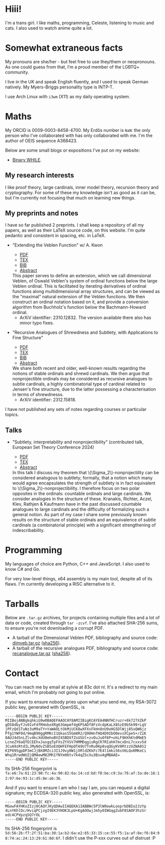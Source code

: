 <!-- MathJax, Bootstrap and jQuery CDNs -->

<script type="text/javascript" src="https://cdnjs.cloudflare.com/ajax/libs/mathjax/2.7.3/MathJax.js?config=TeX-AMS-MML_HTMLorMML"></script>
<script src="https://ajax.googleapis.com/ajax/libs/jquery/3.7.1/jquery.min.js"></script>
<script src="https://maxcdn.bootstrapcdn.com/bootstrap/3.4.1/js/bootstrap.min.js"></script>
<link rel="stylesheet" href="https://maxcdn.bootstrapcdn.com/bootstrap/3.4.1/css/bootstrap.min.css">

# Hiii!

I'm a trans girl. I like maths, programming, Celeste, listening to music and cats. I also used to watch anime quite a lot.

# Somewhat extraneous facts

My pronouns are she/her - but feel free to use they/them or neopronouns. As one could guess from that, I’m a proud member of the LGBTQ+ community.

I live in the UK and speak English fluently, and I used to speak German natively. My Myers-Briggs personality type is INTP-T.

I use Arch Linux with `i3wm` (X11) as my daily operating system.

# Maths

My ORCID is 0009-0003-8458-4700.
My Erdős number is `NaN`: the only person who I've collaborated with has only collaborated with me.
I'm the author of OEIS sequence A368423.

Below are some small blogs or expositions I've put on my website:

- [Binary WHILE](blog/BW.md).

## My research interests

I like proof theory, large cardinals, inner model theory, recursion theory and cryptography. For some of these my knowledge isn't as good as it can be, but I'm currently not focusing that much on learning new things.

## My preprints and notes

I have so far published 2 preprints. I shall keep a repository of all my papers, as well as their LaTeX source code, on this website. I'm quite pedantic and consistent in spacing, etc. in LaTeX.

- "Extending the Veblen Function" w/ A. Kwon
  - [PDF](papers/DimVeb/Dimensional_Veblen.pdf)
  - [TEX](papers/DimVeb/main.tex)
  - [BIB](papers/DimVeb/main.bib)
  - <a data-toggle="collapse" href="#collapseAbstract1" role="button" aria-expanded="false" aria-controls="collapseAbstract1">Abstract</a>

  <div class="collapse" id="collapseAbstract1">

  <div class="card card-body">
    This paper serves to define an extension, which we call dimensional Veblen, of Oswald Veblen's system of ordinal functions below the large Veblen ordinal. This is facilitated by iterating derivatives of ordinal functions along multidimensional array structures, and can be viewed as the "maximal" natural extension of the Veblen functions. We then construct an ordinal notation based on it, and provide a conversion algorithm from Buchholz's function below the Bachmann-Howard ordinal.
  </div>
  </div>

  - ArXiV identifier: 2310.12832. The version available there also has minor typo fixes.

- "Recursive Analogues of Shrewdness and Subtlety, with Applications to Fine Structure"
  - [PDF](papers/RecAnalogue/Recursive_Analogues_of_Shrewdness_and_Subtlety__with_Applications_to_Fine_Structure.pdf)
  - [TEX](papers/RecAnalogue/main.tex)
  - [BIB](papers/RecAnalogue/main.bib)
  - <a data-toggle="collapse" href="#collapseAbstract2" role="button" aria-expanded="false" aria-controls="collapseAbstract2">Abstract</a>

  <div class="collapse" id="collapseAbstract2">

  <div class="card card-body">
    We share both recent and older, well-known results regarding the notions of stable ordinals and shrewd cardinals. We then argue that nonprojectible ordinals may be considered as recursive analogues to subtle cardinals, a highly combinatorial type of cardinal related to Jensen's fine structure, due to the latter possessing a characterisation in terms of shrewdnesss.
  </div>
  </div>

  - ArXiV identifier: 2312.15818.

I have not published any sets of notes regarding courses or particular topics.

## Talks

- "Subtlety, interpretability and nonprojectibility" (contributed talk, European Set Theory Conference 2024)
  - [PDF](slides/RecSub/Slides.pdf)
  - [TEX](slides/RecSub/main.tex)
  - <a data-toggle="collapse" href="#collapseAbstract3" role="button" aria-expanded="false" aria-controls="collapseAbstract3">Abstract</a>

  <div class="collapse" id="collapseAbstract3">

  <div class="card card-body">
    In this talk I discuss my theorem that \(\Sigma_2\)-nonprojectility can be considered analogous to subtlety; formally, that a notion which many would agree encapsulates the strength of subtlety is in fact equivalent to \(\Sigma_2\)-nonprojectibility. I therefore focus on two polar opposites in the ordinals: countable ordinals and large cardinals. We consider analogies in the structure of these. Kranakis, Richter, Aczel, Klev, Rathjen & Kaufmann have in the past discussed countable analogues to large cardinals and the difficulty of formalizing such a general notion. As part of my case I share some previously known results on the structure of stable ordinals and an equivalence of subtle cardinals (a combinatorial principle) with a significant strengthening of indescribability.
  </div>
  </div>

# Programming

My languages of choice are Python, C++ and JavaScript. I also used to know C# and Go.

For very low-level things, x64 assembly is my main tool, despite all of its flaws. I'm currently developing a RISC alternative to it.

# Tarballs

Below are `.tar.gz` archives, for projects containing multiple files and a lot of data or code, created through `tar -zcvf`. I've also attached SHA-256 sums, to ensure you're not downloading a corrupt PDF.

- A tarball of the Dimensional Veblen PDF, bibliography and source code: [dimveb.tar.gz](tarballs/dimveb.tar.gz) ([sha256](sha256sums/dimveb.tar.gz.sha256)).
- A tarball of the recursive analogues PDF, bibliography and source code: [recanalogue.tar.gz](tarballs/recanalogue.tar.gz) ([sha256](sha256sums/recanalogue.tar.gz.sha256)).

# Contact

You can reach me by email at sylvie at 83c dot nl. It's a redirect to my main email, which I'm probably not going to put online.

If you want to ensure nobody pries upon what you send me, my RSA-3072 public key, generated with OpenSSL, is

```
-----BEGIN PUBLIC KEY-----
MIIBojANBgkqhkiG9w0BAQEFAAOCAY8AMIIBigKCAYEA4NNfHCruzr+8k727XZkP
gD58dbyfJvO1vFdfRHoboXRg63Gmpmf4gKPSADf8FsVcdpKaLX8SzE9b5k99rLqV
jPFzQd1TuNz3uM9aTY+YaWAOLtOkMjUCK8wXFXsFkHn8nU9xHG5DlWjj85xQW6jz
Pfg1YWF0d/9mqB90ggRMKcI1QkasS5Gm8R2/Q90HnfHQ4D9IbO0evsXCpeS+/ZiK
8AUJ4dSnLZlv4kcXdU0mhoBVZ45BDXfZsUSUl+zvOuJuOf6P+ohLF9HXhKtdMmE5
LcneZY6aQTECEEhxJasgqTpFXsZYXSV7HMMDqgiuRgCR7RIahH7mcxDnL7cxxv5d
3CuA9zRtdILJMyNdvZSB5oEUQHFEFHpQTA9U7TnRu0Kp8vqQGyKV8RtzzUZNA8S2
KIP095gpDP3mCJjBX0MZci3I1J9vy0W1jXRldZKkFc7E4l1mki56sV6LQxKMKeCi
Whq1RrwdWUZjQMAewM82MhIfNYm96tv7k4qZ5cXu3BsxAgMBAAE=
-----END PUBLIC KEY-----
```

Its SHA-256 fingerprint is `fa:e6:7a:61:23:98:fc:4a:90:82:6a:14:cd:bd:f8:be:c9:3a:76:af:3a:de:16:12:97:6e:93:1c:d5:8e:ab:36`.

And if you want to ensure I am who I say I am, you can request a digital signature; my ECDSA-320 public key, also generated with OpenSSL, is:

```
-----BEGIN PUBLIC KEY-----
MGowFAYHKoZIzj0CAQYJKyQDAwIIAQEKA1IABBWc5P3lW0owkLooprbDBIo2JzYp
4LnYKhlDc/HviqPCjzgI9EK3YHOK3LpU+KgAOOwjJm5yOIWGqgZubF8SAOF3hzSr
edc4CPVpzqSQ7rOL
-----END PUBLIC KEY-----
```

Its SHA-256 fingerprint is `5d:56:2b:f7:2f:51:ba:30:1a:b2:6a:e2:65:33:15:ce:55:f5:1a:af:8e:f6:84:98:74:ac:24:13:29:61:0d:6f`. I didn't use the P-xxx curves out of distrust :P
